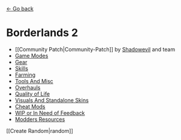 [← Go back](https://github.com/bugworm/Categories/wiki)
# Borderlands 2
* [[Community Patch|Community-Patch]] by [Shadowevil](https://github.com/BLCM/BLCMods/tree/master/Borderlands%202%20mods/Shadowevil) and team
* [Game Modes](https://github.com/bugworm/Categories/wiki/Game-Modes)
* [Gear](https://github.com/bugworm/Categories/wiki/Gear)
* [Skills](https://github.com/bugworm/Categories/wiki/Skills)
* [Farming](https://github.com/bugworm/Categories/wiki/Farming)
* [Tools And Misc](https://github.com/bugworm/Categories/wiki/Tools-And-Misc)
* [Overhauls](https://github.com/bugworm/Categories/wiki/Overhauls)
* [Quality of Life](https://github.com/bugworm/Categories/wiki/Quality-Of-Life)
* [Visuals And Standalone Skins](https://github.com/bugworm/Categories/wiki/Visuals-And-StandAlone-Skins)
* [Cheat Mods](https://github.com/bugworm/Categories/wiki/Cheat-Mods)
* [WIP or In Need of Feedback](https://github.com/bugworm/Categories/wiki/WIP)
* [Modders Resources](https://github.com/bugworm/Categories/wiki/Modders-Resources)


[[Create Random|random]] 
